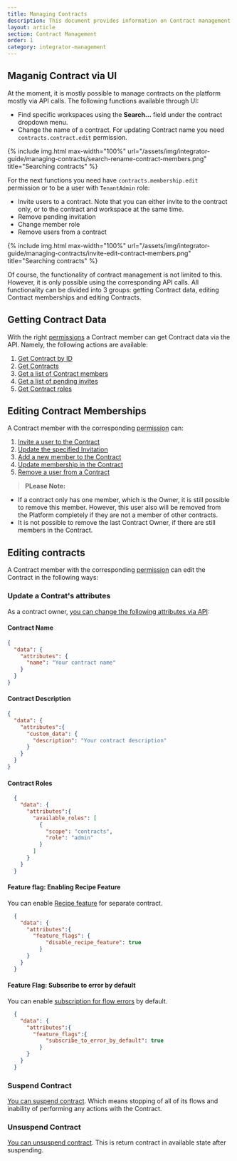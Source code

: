 ```yaml
---
title: Managing Contracts
description: This document provides information on Contract management.
layout: article
section: Contract Management
order: 1
category: integrator-management
---
```


## Maganig Contract via UI

At the moment, it is mostly possible to manage contracts on the platform mostly via API calls. The following functions available through UI:
*  Find specific workspaces using the **Search…** field under the contract dropdown menu.
*  Change the name of a contract. For updating Contract name you need `contracts.contract.edit` permission.

{% include img.html max-width="100%" url="/assets/img/integrator-guide/managing-contracts/search-rename-contract-members.png" title="Searching contracts" %}

For the next functions you need have `contracts.membership.edit` permission or to be a user with `TenantAdmin` role:

* Invite users to a contract. Note that you can either invite to the contract only, or to the contract and workspace at the same time.
* Remove pending invitation
* Change member role
* Remove users from a contract

{% include img.html max-width="100%" url="/assets/img/integrator-guide/managing-contracts/invite-edit-contract-members.png" title="Searching contracts" %}

Of course, the functionality of contract management is not limited to this. However, it is only possible using the corresponding API calls. All functionality can be divided into 3 groups: getting Contract data, editing Contract memberships and editing Contracts.

## Getting Contract Data

With the right [permissions](/guides/managing-user-roles-in-a-tenant)
a Contract member can get Contract data via the API. Namely, the following actions are available:

1. [Get Contract by ID]({{site.data.tenant.apiDocsUri}}/v2#/contracts/get_contracts__contract_id_)
2. [Get Contracts]({{site.data.tenant.apiDocsUri}}/v2#/contracts/get_contracts)
3. [Get a list of Contract members]({{site.data.tenant.apiDocsUri}}/v2#/contracts/get_contracts__contract_id__members)
4. [Get a list of pending invites]({{site.data.tenant.apiDocsUri}}/v2#/contracts/get_contracts__contract_id__invites)
5. [Get Contract roles]({{site.data.tenant.apiDocsUri}}/v2#/contracts/get_contracts__contract_id__roles)

## Editing Contract Memberships

A Contract member with the corresponding [permission](/guides/managing-user-roles-in-a-tenant) can:

1. [Invite a user to the Contract]({{site.data.tenant.apiDocsUri}}/v2#/contracts/post_contracts__contract_id__invites)
2. [Update the specified Invitation]({{site.data.tenant.apiDocsUri}}/v2#/contracts/patch_contracts__contract_id__invites__invite_id_)
3. [Add a new member to the Contract]({{site.data.tenant.apiDocsUri}}/v2#/contracts/post_contracts__contract_id__members)
4. [Update membership in the Contract]({{site.data.tenant.apiDocsUri}}/v2#/contracts/patch_contracts__contract_id__members__user_id_)
5. [Remove a user from a Contract]({{site.data.tenant.apiDocsUri}}/v2#/contracts/delete_contracts__contract_id__invites__invite_id_)

>**PLease Note:**
- If a contract only has one member, which is the Owner, it is still possible to remove this member. However, this user also will be removed from the Platform completely if they are not a member of other contracts.
- It is not possible to remove the last Contract Owner, if there are still members in the Contract.

## Editing contracts

A Contract member with the corresponding [permission](/guides/managing-user-roles-in-a-tenant) can edit the Contract in the following ways:

### Update a Contrat's attributes

As a contract owner, [you can change the following attributes via API]({{site.data.tenant.apiDocsUri}}/v2#/contracts/patch_contracts__contract_id_):
#### Contract Name
```json
{
  "data": {
    "attributes": {
      "name": "Your contract name"
    }
  }
}
```

#### Contract Description
```json
{
  "data": {
    "attributes":{
      "custom_data": {
        "description": "Your contract description"
      }
    }
  }
}
```
#### Contract Roles
```json
  {
    "data": {
      "attributes":{
        "available_roles": [
          {
            "scope": "contracts",
            "role": "admin"
          }
        ]
      }
    }
  }
```

#### Feature flag: Enabling Recipe Feature
You can enable [Recipe feature](/getting-started/recipes) for separate contract.

```json
  {
    "data": {
      "attributes":{
        "feature_flags": {
            "disable_recipe_feature": true
          }
      }
    }
  }
```

#### Feature Flag: Subscribe to error by default
You can enable [subscription for flow errors](/guides/managing-flows.html#subscribe-to-errors) by default.
```json
  {
    "data": {
      "attributes":{
        "feature_flags":{
            "subscribe_to_error_by_default": true
          }
      }
    }
  }
```

### Suspend Contract
[You can suspend contract]({{site.data.tenant.apiDocsUri}}/v2#/contracts/post_contracts__contract_id__suspend). Which means stopping of all of its flows and inability of performing any actions with the Contract.

### Unsuspend Contract
[You can unsuspend contract]({{site.data.tenant.apiDocsUri}}/v2#/contracts/post_contracts__contract_id__unsuspend). This is return contract in available state after suspending.
